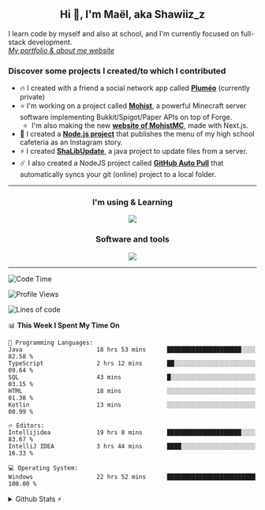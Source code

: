 <h2 align="center">Hi 👋, I'm Maël, aka Shawiiz_z</h2>

I learn code by myself and also at school, and I'm currently focused on full-stack development.    
[*My portfolio & about me website*](https://shawiizz.dev)

### Discover some projects I created/to which I contributed

- :fire: I created with a friend a social network app called [**Pluméo**](https://github.com/Shawiizz/Plumeo) (currently private)
- :star: I'm working on a project called [**Mohist**](https://github.com/MohistMC/Mohist), a powerful Minecraft server software implementing Bukkit/Spigot/Paper APIs on top of Forge.
    - I'm also making the new [**website of MohistMC**](https://github.com/MohistMC/Website), made with Next.js.
- 🌲 I created a [**Node.js project**](https://github.com/Shawiizz/lla-menu-story) that publishes the menu of my high school cafeteria as an Instagram story.
- :zap: I created [**ShaLibUpdate**](https://github.com/Shawiizz/ShaLibUpdate), a java project to update files from a server. 
- :comet: I also created a NodeJS project called **[GitHub Auto Pull](https://github.com/Shawiizz/github-auto-pull)** that automatically syncs your git (online) project to a local folder.

---

<h3 align="center">I'm using & Learning</h3>
<p align="center">
  <img src="https://skillicons.dev/icons?i=java,gradle,html,css,js,ts,nodejs,react,mysql,php,py,flutter,dart,electron,c,arduino,postgres&perline=50" />
</p>

<h3 align="center">Software and tools</h3>
<p align="center">
  <img src="https://skillicons.dev/icons?i=git,jenkins,linux,vscode,idea,figma,cloudflare,androidstudio,pr,atom,github,githubactions" />
</p>

---

<!--START_SECTION:waka-->
![Code Time](http://img.shields.io/badge/Code%20Time-811%20hrs%2041%20mins-blue)

![Profile Views](http://img.shields.io/badge/Profile%20Views-4-blue)

![Lines of code](https://img.shields.io/badge/From%20Hello%20World%20I%27ve%20Written-3.8%20million%20lines%20of%20code-blue)

📊 **This Week I Spent My Time On** 

```text
💬 Programming Languages: 
Java                     18 hrs 53 mins      █████████████████████░░░░   82.58 % 
TypeScript               2 hrs 12 mins       ██░░░░░░░░░░░░░░░░░░░░░░░   09.64 % 
SQL                      43 mins             █░░░░░░░░░░░░░░░░░░░░░░░░   03.15 % 
HTML                     18 mins             ░░░░░░░░░░░░░░░░░░░░░░░░░   01.38 % 
Kotlin                   13 mins             ░░░░░░░░░░░░░░░░░░░░░░░░░   00.99 % 

🔥 Editors: 
Intellijidea             19 hrs 8 mins       █████████████████████░░░░   83.67 % 
IntelliJ IDEA            3 hrs 44 mins       ████░░░░░░░░░░░░░░░░░░░░░   16.33 % 

💻 Operating System: 
Windows                  22 hrs 52 mins      █████████████████████████   100.00 % 
```


<!--END_SECTION:waka-->

<details>
  <summary>Github Stats ⚡</summary>
  
  <img align="left" alt="Shawiiz_z's Github Stats" src="https://github-readme-stats.vercel.app/api/top-langs/?username=shawiizz&show_icons=true&hide_border=true&theme=radical" />
<img align="right" alt="Shawiiz_z's Github Stats" src="https://github-readme-stats.vercel.app/api?username=shawiizz&show_icons=true&hide_border=true&theme=radical" />
</details>
